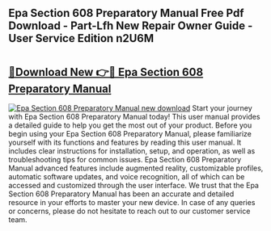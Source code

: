 ## Epa Section 608 Preparatory Manual Free Pdf Download - Part-Lfh New Repair Owner Guide - User Service Edition n2U6M

# <h2><a href="http://bc15738.oget.top/?id=Epa+Section+608+Preparatory+Manual">🔗Download New 👉🔴 Epa Section 608 Preparatory Manual</a></h2>

[![Epa Section 608 Preparatory Manual new download](https://i.imgur.com/5g1atiW.png)](http://bc15738.oget.top/?id=Epa+Section+608+Preparatory+Manual)
Start your journey with Epa Section 608 Preparatory Manual today! This user manual provides a detailed guide to help you get the most out of your product. Before you begin using your Epa Section 608 Preparatory Manual, please familiarize yourself with its functions and features by reading this user manual. It includes clear instructions for installation, setup, and operation, as well as troubleshooting tips for common issues. Epa Section 608 Preparatory Manual advanced features include augmented reality, customizable profiles, automatic software updates, and voice recognition, all of which can be accessed and customized through the user interface. We trust that the Epa Section 608 Preparatory Manual has been an accurate and detailed resource in your efforts to master your new device. In case of any queries or concerns, please do not hesitate to reach out to our customer service team.
